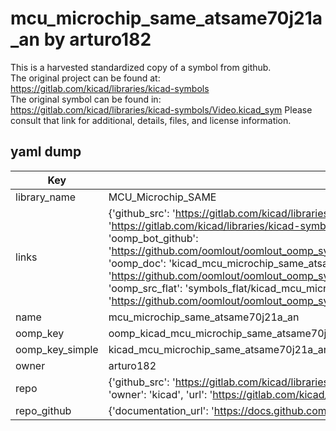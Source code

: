 # mcu_microchip_same_atsame70j21a_an by arturo182  
This is a harvested standardized copy of a symbol from github.  
The original project can be found at:  
https://gitlab.com/kicad/libraries/kicad-symbols  
The original symbol can be found in:
https://gitlab.com/kicad/libraries/kicad-symbols/Video.kicad_sym
Please consult that link for additional, details, files, and license information.  
## yaml dump  
| Key | Value |  
| --- | --- |  
| library_name | MCU_Microchip_SAME |  
| links | {'github_src': 'https://gitlab.com/kicad/libraries/kicad-symbols/Video.kicad_sym', 'github_src_repo': 'https://gitlab.com/kicad/libraries/kicad-symbols', 'oomp_bot': 'kicad_mcu_microchip_same_atsame70j21a_an/working', 'oomp_bot_github': 'https://github.com/oomlout/oomlout_oomp_symbol_bot/tree/main/kicad_mcu_microchip_same_atsame70j21a_an/working', 'oomp_doc': 'kicad_mcu_microchip_same_atsame70j21a_an/working', 'oomp_doc_github': 'https://github.com/oomlout/oomlout_oomp_symbol_doc/tree/main/kicad_mcu_microchip_same_atsame70j21a_an/working', 'oomp_src_flat': 'symbols_flat/kicad_mcu_microchip_same_atsame70j21a_an/working', 'oomp_src_flat_github': 'https://github.com/oomlout/oomlout_oomp_symbol_src/tree/main/kicad_mcu_microchip_same_atsame70j21a_an/working'} |  
| name | mcu_microchip_same_atsame70j21a_an |  
| oomp_key | oomp_kicad_mcu_microchip_same_atsame70j21a_an |  
| oomp_key_simple | kicad_mcu_microchip_same_atsame70j21a_an |  
| owner | arturo182 |  
| repo | {'github_src': 'https://gitlab.com/kicad/libraries/kicad-symbols/Video.kicad_sym', 'name': 'libraries/kicad-symbols', 'owner': 'kicad', 'url': 'https://gitlab.com/kicad/libraries/kicad-symbols'} |  
| repo_github | {'documentation_url': 'https://docs.github.com/rest/repos/repos#get-a-repository', 'message': 'Not Found'} |  


